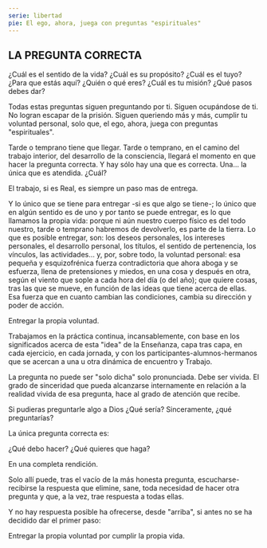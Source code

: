 ```yaml
---
serie: libertad
pie: El ego, ahora, juega con preguntas "espirituales"
---
```


## LA PREGUNTA CORRECTA

¿Cuál es el sentido de la vida? ¿Cuál es su propósito? ¿Cuál es el tuyo? ¿Para que estás aquí? ¿Quién o qué eres? ¿Cuál es tu misión? ¿Qué pasos debes dar?

Todas estas preguntas siguen preguntando por ti. Siguen ocupándose de ti. No logran escapar de la prisión. Siguen queriendo más y más, cumplir tu voluntad personal, solo que, el ego, ahora, juega con preguntas "espirituales".

Tarde o temprano tiene que llegar.
Tarde o temprano, en el camino del trabajo interior, del desarrollo de la consciencia, llegará el momento en que hacer la pregunta correcta.
Y hay sólo hay una que es correcta.
Una... la única que es atendida. ¿Cuál?

El trabajo, si es Real, es siempre un paso mas de entrega.

Y lo único que se tiene para entregar -si es que algo se tiene-; lo único que en algún sentido es de uno y por tanto se puede entregar, es lo que llamamos la propia vida: porque ni aún nuestro cuerpo físico es del todo nuestro, tarde o temprano habremos de devolverlo, es parte de la tierra.
Lo que es posible entregar, son: los deseos personales, los intereses personales, el desarrollo personal, los títulos, el sentido de pertenencia, los vínculos, las actividades… y, por, sobre todo, la voluntad personal: esa pequeña y esquizofrénica fuerza contradictoria que ahora aboga y se esfuerza, llena de pretensiones y miedos, en una cosa y después en otra, según el viento que sople a cada hora del día (o del año); que quiere cosas, tras las que se mueve, en función de las ideas que tiene acerca de ellas. Esa fuerza que en cuanto cambian las condiciones, cambia su dirección y poder de acción.

Entregar la propia voluntad.

Trabajamos en la práctica continua, incansablemente, con base en los significados acerca de esta "idea" de la Enseñanza, capa tras capa, en cada ejercicio, en cada jornada, y con los participantes-alumnos-hermanos que se acercan a una u otra dinámica de encuentro y Trabajo.

La pregunta no puede ser "solo dicha" solo pronunciada. Debe ser vivida.
El grado de sinceridad que pueda alcanzarse internamente en relación a la realidad vivida de esa pregunta, hace al grado de atención que recibe.

Si pudieras preguntarle algo a Dios ¿Qué sería?
Sinceramente, ¿qué preguntarías?

La única pregunta correcta es:

¿Qué debo hacer?
¿Qué quieres que haga?

En una completa rendición.

Solo allí puede, tras el vacío de la más honesta pregunta, escucharse-recibirse la respuesta que elimine, sane, toda necesidad de hacer otra pregunta y que, a la vez, trae respuesta a todas ellas.

Y no hay respuesta posible ha ofrecerse, desde "arriba", si antes no se ha decidido dar el primer paso:

Entregar la propia voluntad por cumplir la propia vida.
